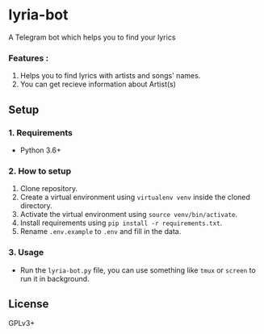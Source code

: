 # lyria-bot
A Telegram bot which helps you to find your lyrics 

### Features :
  1. Helps you to find lyrics with artists and songs' names.
  2. You can get recieve information about Artist(s)
  
## Setup
### 1. Requirements
- Python 3.6+

### 2. How to setup
1. Clone repository.
1. Create a virtual environment using `virtualenv venv` inside the cloned directory.
1. Activate the virtual environment using `source venv/bin/activate`.
1. Install requirements using `pip install -r requirements.txt`.
1. Rename `.env.example` to `.env` and fill in the data.

### 3. Usage
- Run the `lyria-bot.py` file, you can use something like `tmux` or `screen` to run it in background.



## License

GPLv3+
